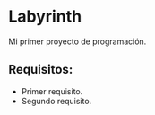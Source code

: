 # Labyrinth
Mi primer proyecto de programación.

## Requisitos:
- Primer requisito.
- Segundo requisito.
